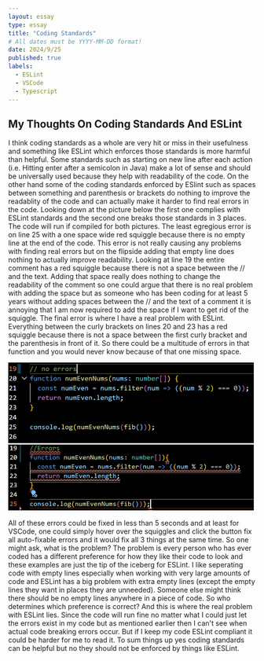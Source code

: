 ```yaml
---
layout: essay
type: essay
title: "Coding Standards"
# All dates must be YYYY-MM-DD format!
date: 2024/9/25
published: true
labels:
  - ESLint
  - VSCode
  - Typescript
---
```


## My Thoughts On Coding Standards And ESLint

I think coding standards as a whole are very hit or miss in their usefulness and something like ESLint which enforces those standards is more harmful than helpful. Some standards such as starting on new line after each action (i.e. Hitting enter after a semicolon in Java) make a lot of sense and should be universally used because they help with readability of the code. On the other hand some of the coding standards enforced by ESlint such as spaces between something and parenthesis or brackets do nothing to improve the readablity of the code and can actually make it harder to find real errors in the code. Looking down at the picture below the first one complies with ESLint standards and the second one breaks those standards in 3 places. The code will run if compiled for both pictures. The least egregious error is on line 25 with a one space wide red squiggle because there is no empty line at the end of the code. This error is not really causing any problems with finding real errors but on the flipside adding that empty line does nothing to actually improve readability. Looking at line 19 the entire comment has a red squiggle because there is not a space between the // and the text. Adding that space really does nothing to change the readability of the comment so one could argue that there is no real problem with adding the space but as someone who has been coding for at least 5 years without adding spaces between the // and the text of a comment it is annoying that I am now required to add the space if I want to get rid of the squiggle. The final error is where I have a real problem with ESLint. Everything between the curly brackets on lines 20 and 23 has a red squiggle because there is not a space between the first curly bracket and the parenthesis in front of it. So there could be a multitude of errors in that function and you would never know because of that one missing space. 

<img width="500px" class="text-center p-4" src="../img/Screenshot 2024-09-25 102632.png">
<img width="500px" class="text-center p-4" src="../img/Screenshot 2024-09-25 102700.png">

All of these errors could be fixed in less than 5 seconds and at least for VSCode, one could simply hover over the squiggles and click the button fix all auto-fixable errors and it would fix all 3 things at the same time. So one might ask, what is the problem? The problem is every person who has ever coded has a different preference for how they like their code to look and these examples are just the tip of the iceberg for ESLint. I like seperating code with empty lines especially when working with very large amounts of code and ESLint has a big problem with extra empty lines (except the empty lines they want in places they are unneeded). Someone else might think there should be no empty lines anywhere in a piece of code. So who determines which preference is correct? And this is where the real problem with ESLint lies. Since the code will run fine no matter what I could just let the errors exist in my code but as mentioned earlier then I can't see when actual code breaking errors occur. But if I keep my code ESLint compliant it could be harder for me to read it. To sum things up yes coding standards can be helpful but no they should not be enforced by things like ESLint. 
